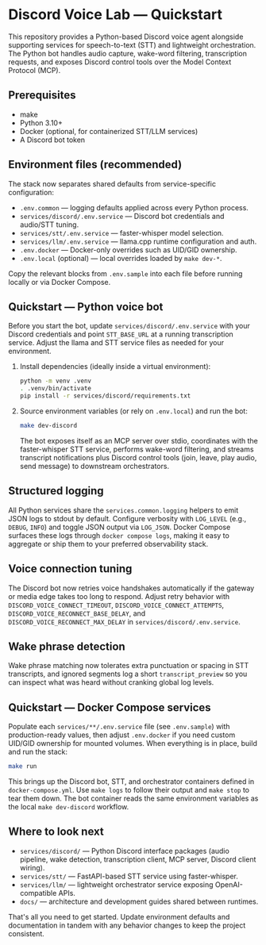 # Discord Voice Lab — Quickstart

This repository provides a Python-based Discord voice agent alongside supporting services for speech-to-text (STT) and lightweight orchestration. The Python bot handles audio capture, wake-word filtering, transcription requests, and exposes Discord control tools over the Model Context Protocol (MCP).

## Prerequisites

- make
- Python 3.10+
- Docker (optional, for containerized STT/LLM services)
- A Discord bot token

## Environment files (recommended)

The stack now separates shared defaults from service-specific configuration:

- `.env.common` — logging defaults applied across every Python process.
- `services/discord/.env.service` — Discord bot credentials and audio/STT tuning.
- `services/stt/.env.service` — faster-whisper model selection.
- `services/llm/.env.service` — llama.cpp runtime configuration and auth.
- `.env.docker` — Docker-only overrides such as UID/GID ownership.
- `.env.local` (optional) — local overrides loaded by `make dev-*`.

Copy the relevant blocks from `.env.sample` into each file before running locally or via Docker Compose.

## Quickstart — Python voice bot

Before you start the bot, update `services/discord/.env.service` with your Discord credentials and point `STT_BASE_URL` at a running transcription service. Adjust the llama and STT service files as needed for your environment.

1. Install dependencies (ideally inside a virtual environment):

   ```bash
   python -m venv .venv
   . .venv/bin/activate
   pip install -r services/discord/requirements.txt
   ```

2. Source environment variables (or rely on `.env.local`) and run the bot:

   ```bash
   make dev-discord
   ```

   The bot exposes itself as an MCP server over stdio, coordinates with the faster-whisper STT service, performs wake-word filtering, and streams transcript notifications plus Discord control tools (join, leave, play audio, send message) to downstream orchestrators.

## Structured logging

All Python services share the `services.common.logging` helpers to emit JSON logs to stdout by default. Configure verbosity with `LOG_LEVEL` (e.g., `DEBUG`, `INFO`) and toggle JSON output via `LOG_JSON`. Docker Compose surfaces these logs through `docker compose logs`, making it easy to aggregate or ship them to your preferred observability stack.

## Voice connection tuning

The Discord bot now retries voice handshakes automatically if the gateway or media edge takes too long
to respond. Adjust retry behavior with `DISCORD_VOICE_CONNECT_TIMEOUT`, `DISCORD_VOICE_CONNECT_ATTEMPTS`,
`DISCORD_VOICE_RECONNECT_BASE_DELAY`, and `DISCORD_VOICE_RECONNECT_MAX_DELAY` in
`services/discord/.env.service`.

## Wake phrase detection

Wake phrase matching now tolerates extra punctuation or spacing in STT transcripts, and ignored
segments log a short `transcript_preview` so you can inspect what was heard without cranking global
log levels.

## Quickstart — Docker Compose services

Populate each `services/**/.env.service` file (see `.env.sample`) with production-ready values, then adjust `.env.docker` if you need custom UID/GID ownership for mounted volumes. When everything is in place, build and run the stack:

```bash
make run
```

This brings up the Discord bot, STT, and orchestrator containers defined in `docker-compose.yml`. Use `make logs` to follow their output and `make stop` to tear them down. The bot container reads the same environment variables as the local `make dev-discord` workflow.

## Where to look next

- `services/discord/` — Python Discord interface packages (audio pipeline, wake detection, transcription client, MCP server, Discord client wiring).
- `services/stt/` — FastAPI-based STT service using faster-whisper.
- `services/llm/` — lightweight orchestrator service exposing OpenAI-compatible APIs.
- `docs/` — architecture and development guides shared between runtimes.

That's all you need to get started. Update environment defaults and documentation in tandem with any behavior changes to keep the project consistent.
